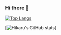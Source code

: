 ### Hi there 👋

[![Top Langs](https://github-readme-stats.vercel.app/api/top-langs/?username=hikaruminagawa
)](https://github.com/anuraghazra/github-readme-stats)

[![Hikaru's GitHub stats](https://github-readme-stats.vercel.app/api?username=hikaruminagawa)]



<!--
**hikaruminagawa/hikaruminagawa** is a ✨ _special_ ✨ repository because its `README.md` (this file) appears on your GitHub profile.

Here are some ideas to get you started:

- 🔭 I’m currently working on ...
- 🌱 I’m currently learning ...
- 👯 I’m looking to collaborate on ...
- 🤔 I’m looking for help with ...
- 💬 Ask me about ...
- 📫 How to reach me: ...
- 😄 Pronouns: ...
- ⚡ Fun fact: ...
-->
